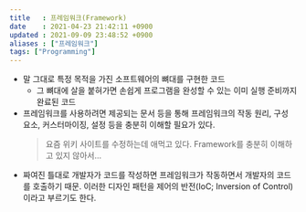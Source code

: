 ```yaml
---
title   : 프레임워크(Framework) 
date    : 2021-04-23 21:42:11 +0900
updated : 2021-09-09 23:48:52 +0900
aliases : ["프레임워크"]
tags: ["Programming"]
---
```


- 말 그대로 특정 목적을 가진 소프트웨어의 뼈대를 구현한 코드
	- 그 뼈대에 살을 붙혀가면 손쉽게 프로그램을 완성할 수 있는 이미 실행 준비까지 완료된 코드
- 프레임워크를 사용하려면 제공되는 문서 등을 통해 프레임워크의 작동 원리, 구성 요소, 커스터마이징, 설정 등을 충분히 이해할 필요가 있다. 
	> 요즘 위키 사이트를 수정하는데 애먹고 있다. Framework를 충분히 이해하고 있지 않아서...
- 짜여진 틀대로 개발자가 코드를 작성하면 프레임워크가 작동하면서 개발자의 코드를 호출하기 때문. 이러한 디자인 패턴을 제어의 반전(IoC; Inversion of Control)이라고 부르기도 한다.
